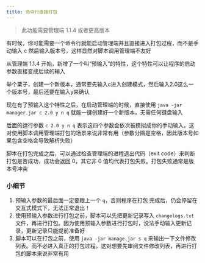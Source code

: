 ```yaml
---
title: 命令行直接打包
---
```

> 此功能需要管理端 1.1.4 或者更高版本

有时候，你可能需要一个命令行就能启动管理端并且直接进入打包过程，而不是手动输入 c 然后输入版本号，这样显然对脚本调用管理端不友好

从管理端 1.1.4 开始，新增了一个叫“预输入”的特性，这个特性可以让程序的启动参数直接变成后续的输入

举个栗子，创建一个新版本，通常要先输入c进入创建模式，然后输入2.0这么一个版本号，最后还要在输入y来确认

现在有了预输入这个特性之后，在启动管理端的时候，直接使用 `java -jar manager.jar c 2.0 y n q` 就能一键创建好一个新版本，无需任何键盘输入

后面的运行参数 `c 2.0 y n q` 表示这四个参数会依次被模拟成你的手动输入，这对使用脚本调用管理端打包的场景来说非常有用（参数分隔是空格，因此版本号如果包含空格会导致解析失败）

脚本在打包完成之后，可以通过检查管理端的进程退出代码（exit code）来判断打包是否成功，成功会返回 0，其它非 0 值均代表打包失败。打包失败通常是版本号冲突

### 小细节

1. 预输入参数的最后面一定要跟上一个 `q`，否则程序在打包 完成后，仍会停留在交互式模式下，无法正常退出！
2. 使用预输入参数进行打包之前，脚本可以先把更新记录写入 `changelogs.txt` 文件，再进行打包。因为使用预输入参数进行打包时，没法手动输入更新记录，更新记录只能提前准备好
3. 脚本可以在打包之前，使用 `java -jar manage.jar s q` 来输出一下文件修改列表。而不必进入真正的打包过程，这对想要先审阅文件修改列表，再进行打包的脚本来说非常有用
